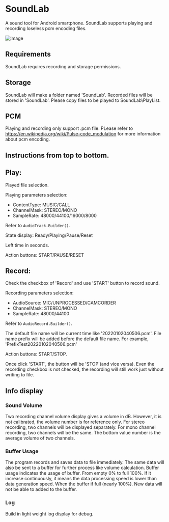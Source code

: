 # SoundLab

A sound tool for Android smartphone.
SoundLab supports playing and recording loseless pcm encoding files.

![image](https://user-images.githubusercontent.com/20986755/178256091-c5b5152b-3851-4f2b-b8ac-d7c670e79c87.png)

## Requirements

SoundLab requires recording and storage permissions.

## Storage
SoundLab will make a folder named 'SoundLab'.
Recorded files will be stored in 'SoundLab\'.
Please copy files to be played to SoundLab\PlayList.

## PCM

Playing and recording only support .pcm file. PLease refer to https://en.wikipedia.org/wiki/Pulse-code_modulation for more information about pcm encoding.

## Instructions from top to bottom.

## Play:

Played file selection.

Playing parameters selection:
- ContentType: MUSIC/CALL
- ChannelMask: STEREO/MONO
- SampleRate: 48000/44100/16000/8000

Refer to `AudioTrack.Builder()`.

State display: Ready/Playing/Pause/Reset

Left time in seconds.

Action buttons: START/PAUSE/RESET


## Record:

Check the checkbox of 'Record' and use 'START' button to record sound.

Recording parameters selection:
- AudioSource: MIC/UNPROCESSED/CAMCORDER
- ChannelMask: STEREO/MONO
- SampleRate: 48000/44100

Refer to `AudioRecord.Builder()`.

The default file name will be current time like '20220102040506.pcm'.
File name prefix will be added before the default file name. For example, 'PrefixTest20220102040506.pcm'

Action buttons: START/STOP.

Once click 'START', the button will be 'STOP'(and vice versa).
Even the recording checkbox is not checked, the recording will still work just without writing to file.

## Info display

### Sound Volume

Two recording channel volume display gives a volume in dB. However, it is not calibrated, the volume number is for reference only.
For stereo recording, two channels will be displayed separately.
For mono channel recording, two channels will be the same.
The bottom value number is the average volume of two channels.

### Buffer Usage

The program records and saves data to file immediately. The same data will also be sent to a buffer for further process like volume calculation.
Buffer usage indicates the usage of buffer. From empty 0% to full 100%.
If it increase continuously, it means the data processing speed is lower than data generation speed.
When the buffer if full (nearly 100%). New data will not be able to added to the buffer.

### Log

Build in light weight log display for debug. 